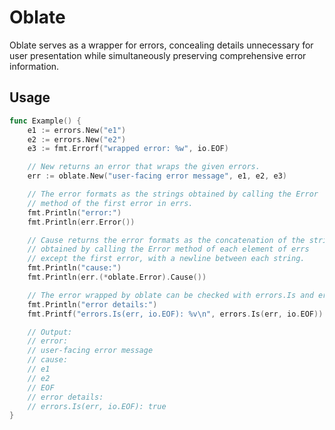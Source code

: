 Oblate
===

Oblate serves as a wrapper for errors, concealing details unnecessary for user presentation while simultaneously preserving comprehensive error information.

## Usage

```go
func Example() {
    e1 := errors.New("e1")
    e2 := errors.New("e2")
    e3 := fmt.Errorf("wrapped error: %w", io.EOF)

    // New returns an error that wraps the given errors.
    err := oblate.New("user-facing error message", e1, e2, e3)

    // The error formats as the strings obtained by calling the Error
    // method of the first error in errs.
    fmt.Println("error:")
    fmt.Println(err.Error())

    // Cause returns the error formats as the concatenation of the strings
    // obtained by calling the Error method of each element of errs
    // except the first error, with a newline between each string.
    fmt.Println("cause:")
    fmt.Println(err.(*oblate.Error).Cause())

    // The error wrapped by oblate can be checked with errors.Is and errors.As.
    fmt.Println("error details:")
    fmt.Printf("errors.Is(err, io.EOF): %v\n", errors.Is(err, io.EOF))

    // Output:
    // error:
    // user-facing error message
    // cause:
    // e1
    // e2
    // EOF
    // error details:
    // errors.Is(err, io.EOF): true
}
```